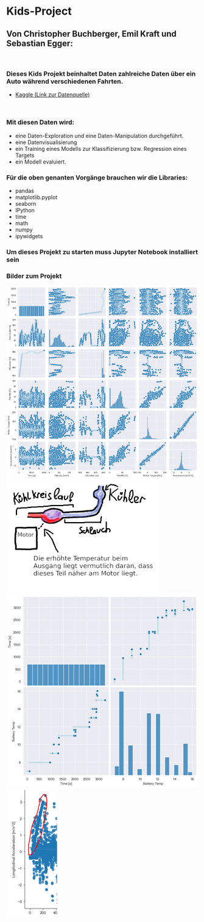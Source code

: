 # Kids-Project
## Von Christopher Buchberger, Emil Kraft und Sebastian Egger:
<br>

### Dieses Kids Projekt beinhaltet Daten zahlreiche Daten über ein Auto während verschiedenen Fahrten.
- [Kaggle (Link zur Datenquelle)](https://www.kaggle.com/atechnohazard/battery-and-heating-data-in-real-driving-cycles?select=TripA01.csv,)
<br>

### Mit diesen Daten wird:
* eine Daten-Exploration und eine Daten-Manipulation durchgeführt.
* eine Datenvisualisierung
* ein Training eines Modells zur Klassifizierung bzw. Regression eines Targets
* ein Modell evaluiert.


### Für die oben genanten Vorgänge brauchen wir die Libraries:
* pandas 
* matplotlib.pyplot
* seaborn 
* IPython
* time
* math
* numpy
* ipywidgets 

### Um dieses Projekt zu starten muss Jupyter Notebook installiert sein


### Bilder zum Projekt

![Image](https://raw.githubusercontent.com/CodeChrisB/Kids-Project/main/savedImages/MassPlot.png)
![Image](https://raw.githubusercontent.com/CodeChrisB/Kids-Project/main/savedImages/coolantSolution.png)
![Image](https://raw.githubusercontent.com/CodeChrisB/Kids-Project/main/savedImages/TimeBatteryHeatPlot.png)
![Image](https://raw.githubusercontent.com/CodeChrisB/Kids-Project/main/savedImages/proof1.png)
